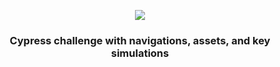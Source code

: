 <p align="center">
  <img src="https://upload.wikimedia.org/wikipedia/commons/thumb/2/2c/Bitso-dark.png/220px-Bitso-dark.png"/>
</p>


<h3 align="center">
  Cypress challenge with navigations, assets, and key simulations
</h3>
